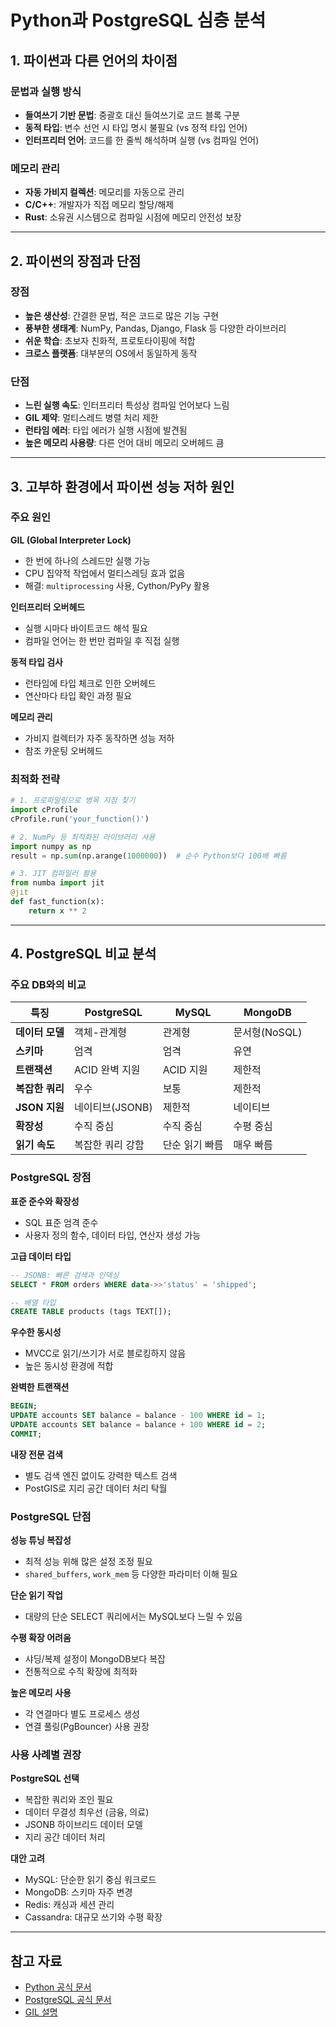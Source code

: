 # Python과 PostgreSQL 심층 분석

## 1. 파이썬과 다른 언어의 차이점

### 문법과 실행 방식
- **들여쓰기 기반 문법**: 중괄호 대신 들여쓰기로 코드 블록 구분
- **동적 타입**: 변수 선언 시 타입 명시 불필요 (vs 정적 타입 언어)
- **인터프리터 언어**: 코드를 한 줄씩 해석하며 실행 (vs 컴파일 언어)

### 메모리 관리
- **자동 가비지 컬렉션**: 메모리를 자동으로 관리
- **C/C++**: 개발자가 직접 메모리 할당/해제
- **Rust**: 소유권 시스템으로 컴파일 시점에 메모리 안전성 보장

---

## 2. 파이썬의 장점과 단점

### 장점
- **높은 생산성**: 간결한 문법, 적은 코드로 많은 기능 구현
- **풍부한 생태계**: NumPy, Pandas, Django, Flask 등 다양한 라이브러리
- **쉬운 학습**: 초보자 친화적, 프로토타이핑에 적합
- **크로스 플랫폼**: 대부분의 OS에서 동일하게 동작

### 단점
- **느린 실행 속도**: 인터프리터 특성상 컴파일 언어보다 느림
- **GIL 제약**: 멀티스레드 병렬 처리 제한
- **런타임 에러**: 타입 에러가 실행 시점에 발견됨
- **높은 메모리 사용량**: 다른 언어 대비 메모리 오버헤드 큼

---

## 3. 고부하 환경에서 파이썬 성능 저하 원인

### 주요 원인

**GIL (Global Interpreter Lock)**
- 한 번에 하나의 스레드만 실행 가능
- CPU 집약적 작업에서 멀티스레딩 효과 없음
- 해결: `multiprocessing` 사용, Cython/PyPy 활용

**인터프리터 오버헤드**
- 실행 시마다 바이트코드 해석 필요
- 컴파일 언어는 한 번만 컴파일 후 직접 실행

**동적 타입 검사**
- 런타임에 타입 체크로 인한 오버헤드
- 연산마다 타입 확인 과정 필요

**메모리 관리**
- 가비지 컬렉터가 자주 동작하면 성능 저하
- 참조 카운팅 오버헤드

### 최적화 전략

```python
# 1. 프로파일링으로 병목 지점 찾기
import cProfile
cProfile.run('your_function()')

# 2. NumPy 등 최적화된 라이브러리 사용
import numpy as np
result = np.sum(np.arange(1000000))  # 순수 Python보다 100배 빠름

# 3. JIT 컴파일러 활용
from numba import jit
@jit
def fast_function(x):
    return x ** 2
```

---

## 4. PostgreSQL 비교 분석

### 주요 DB와의 비교

| 특징 | PostgreSQL | MySQL | MongoDB |
|------|-----------|-------|---------|
| **데이터 모델** | 객체-관계형 | 관계형 | 문서형(NoSQL) |
| **스키마** | 엄격 | 엄격 | 유연 |
| **트랜잭션** | ACID 완벽 지원 | ACID 지원 | 제한적 |
| **복잡한 쿼리** | 우수 | 보통 | 제한적 |
| **JSON 지원** | 네이티브(JSONB) | 제한적 | 네이티브 |
| **확장성** | 수직 중심 | 수직 중심 | 수평 중심 |
| **읽기 속도** | 복잡한 쿼리 강함 | 단순 읽기 빠름 | 매우 빠름 |

### PostgreSQL 장점

**표준 준수와 확장성**
- SQL 표준 엄격 준수
- 사용자 정의 함수, 데이터 타입, 연산자 생성 가능

**고급 데이터 타입**
```sql
-- JSONB: 빠른 검색과 인덱싱
SELECT * FROM orders WHERE data->>'status' = 'shipped';

-- 배열 타입
CREATE TABLE products (tags TEXT[]);
```

**우수한 동시성**
- MVCC로 읽기/쓰기가 서로 블로킹하지 않음
- 높은 동시성 환경에 적합

**완벽한 트랜잭션**
```sql
BEGIN;
UPDATE accounts SET balance = balance - 100 WHERE id = 1;
UPDATE accounts SET balance = balance + 100 WHERE id = 2;
COMMIT;
```

**내장 전문 검색**
- 별도 검색 엔진 없이도 강력한 텍스트 검색
- PostGIS로 지리 공간 데이터 처리 탁월

### PostgreSQL 단점

**성능 튜닝 복잡성**
- 최적 성능 위해 많은 설정 조정 필요
- `shared_buffers`, `work_mem` 등 다양한 파라미터 이해 필요

**단순 읽기 작업**
- 대량의 단순 SELECT 쿼리에서는 MySQL보다 느릴 수 있음

**수평 확장 어려움**
- 샤딩/복제 설정이 MongoDB보다 복잡
- 전통적으로 수직 확장에 최적화

**높은 메모리 사용**
- 각 연결마다 별도 프로세스 생성
- 연결 풀링(PgBouncer) 사용 권장

### 사용 사례별 권장

**PostgreSQL 선택**
- 복잡한 쿼리와 조인 필요
- 데이터 무결성 최우선 (금융, 의료)
- JSONB 하이브리드 데이터 모델
- 지리 공간 데이터 처리

**대안 고려**
- MySQL: 단순한 읽기 중심 워크로드
- MongoDB: 스키마 자주 변경
- Redis: 캐싱과 세션 관리
- Cassandra: 대규모 쓰기와 수평 확장

---

## 참고 자료
- [Python 공식 문서](https://docs.python.org/)
- [PostgreSQL 공식 문서](https://www.postgresql.org/docs/)
- [GIL 설명](https://wiki.python.org/moin/GlobalInterpreterLock)